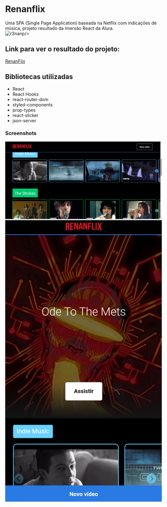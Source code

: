 # Renanflix
Uma SPA (Single Page Application) baseada na Netflix com indicações de música, projeto resultado da Imersão React da Alura.<br />
![r3nanp](https://img.shields.io/badge/r3nanp-renanflix-blue)/>

## Link para ver o resultado do projeto:
[RenanFlix](https://renanflix.netlify.app/)

## Bibliotecas utilizadas
* React
* React Hooks
* react-router-dom
* styled-components
* prop-types
* react-slicker
* json-server

### Screenshots
<img src="./.github/desktopscreenshot.png">
<img src="./.github/mobilescreenshot.png">

